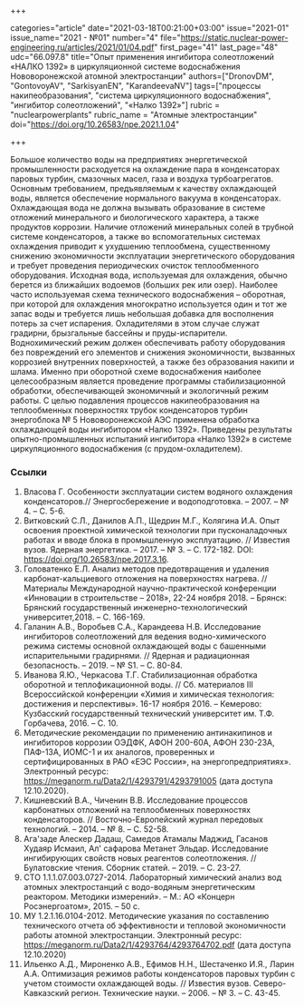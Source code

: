 +++

categories="article"
date="2021-03-18T00:21:00+03:00"
issue="2021-01"
issue_name="2021 - №01"
number="4"
file="https://static.nuclear-power-engineering.ru/articles/2021/01/04.pdf"
first_page="41"
last_page="48"
udc="66.097.8"
title="Опыт применения ингибитора солеотложений «НАЛКО 1392» в циркуляционной системе водоснабжения Нововоронежской атомной электростанции"
authors=["DronovDM", "GontovoyAV", "SarkisyanEN", "KarandeevaNV"]
tags=["процессы накипеобразования", "система циркуляционного водоснабжения", "ингибитор солеотложений", "«Налко 1392»"]
rubric = "nuclearpowerplants"
rubric_name = "Aтомные электростанции"
doi="https://doi.org/10.26583/npe.2021.1.04"

+++

Большое количество воды на предприятиях энергетической промышленности расходуется на охлаждение пара в конденсаторах паровых турбин, смазочных масел, газа и воздуха турбоагрегатов. Основным требованием, предъявляемым к качеству охлаждающей воды, является обеспечение нормального вакуума в конденсаторах. Охлаждающая вода не должна вызывать образование в системе отложений минерального и биологического характера, а также продуктов коррозии. Наличие отложений минеральных солей в трубной системе конденсаторов, а также во вспомогательных системах охлаждения приводит к ухудшению теплообмена, существенному снижению экономичности эксплуатации энергетического оборудования и требует проведения периодических очисток теплообменного оборудования. Исходная вода, используемая для охлаждения, обычно берется из ближайших водоемов (больших рек или озер). Наиболее часто используемая схема технического водоснабжения – оборотная, при которой для охлаждения многократно используется один и тот же запас воды и требуется лишь небольшая добавка для восполнения потерь за счет испарения. Охладителями в этом случае служат градирни, брызгальные бассейны и пруды-испарители. Воднохимический режим должен обеспечивать работу оборудования без повреждений его элементов и снижения экономичности, вызванных коррозией внутренних поверхностей, а также без образования накипи и шлама. Именно при оборотной схеме водоснабжения наиболее целесообразным является проведение программы стабилизационной обработки, обеспечивающей экономичный и экологичный режим работы. С целью подавления процессов накипеобразования на теплообменных поверхностях трубок конденсаторов турбин энергоблока № 5 Нововоронежской АЭС применена обработка охлаждающей воды ингибитором «Налко 1392». Приведены результаты опытно-промышленных испытаний ингибитора «Налко 1392» в системе циркуляционного водоснабжения (с прудом-охладителем).

### Ссылки

1. Власова Г. Особенности эксплуатации систем водяного охлаждения конденсаторов.// Энергосбережение и водоподготовка. – 2007. – № 4. – С. 5-6.
2. Витковский С.Л., Данилов А.П., Щедрин М.Г., Колягина И.А. Опыт освоения проектной химической технологии при пусконаладочных работах и вводе блока в промышленную эксплуатацию. // Известия вузов. Ядерная энергетика. – 2017. – № 3. – С. 172-182. DOI: https://doi.org/10.26583/npe.2017.3.16.
3. Головатенко Е.Л. Анализ методов предотвращения и удаления карбонат-кальциевого отложения на поверхностях нагрева. // Материалы Международной научно-практической конференции «Инновации в строительстве – 2018», 22-24 ноября 2018. – Брянск: Брянский государственный инженерно-технологический университет,2018. – С. 166-169.
4. Галанин А.В., Воробьев С.А., Карандеева Н.В. Исследование ингибиторов солеотложений для ведения водно-химического режима системы основной охлаждающей воды с башенными испарительными градирнями. // Ядерная и радиационная безопасность. – 2019. – № S1. – С. 80-84.
5. Иванова Я.Ю., Черкасова Т.Г. Стабилизационная обработка оборотной и теплофикационной воды. // Сб. материалов III Всероссийской конференции «Химия и химическая технология: достижения и перспективы». 16-17 ноября 2016. – Кемерово: Кузбасский государственный технический университет им. Т.Ф. Горбачева, 2016. – С. 10.
6. Методические рекомендации по применению антинакипинов и ингибиторов коррозии ОЭДФК, АФОН 200-60А, АФОН 230-23А, ПАФ-13А, ИОМС-1 и их аналогов, проверенных и сертифицированных в РАО «ЕЭС России», на энергопредприятиях». Электронный ресурс: https://meganorm.ru/Data2/1/4293791/4293791005 (дата доступа 12.10.2020).
7. Кишневский В.А., Чиченин В.В. Исследование процессов карбонатных отложений на теплообменных поверхностях конденсаторов. // Восточно-Европейский журнал передовых технологий. – 2014. – № 8. – С. 52-58.
8. Ага'заде Алескер Дадаш, Самедов Атамалы Маджид, Гасанов Худаяр Исмаил, Ал' сафарова Метанет Эльдар. Исследование ингибирующих свойств новых реагентов солеотложения. // Булатовские чтения. Сборник статей. – 2019. – С. 23-27.
9. СТО 1.1.1.07.003.0727-2014. Лабораторный химический анализ вод атомных электростанций с водо-водяным энергетическим реактором. Методики измерений». – М.: АО «Концерн Росэнергоатом», 2015. – 50 c.
10. МУ 1.2.1.16.0104-2012. Методические указания по составлению технического отчета об эффективности и тепловой экономичности работы атомной электростанции. Электронный ресурс: https://meganorm.ru/Data2/1/4293764/4293764702.pdf (дата доступа 12.10.2020)
11. Ильенко А.Д., Мироненко А.В., Ефимов Н.Н., Шестаченко И.Я., Ларин А.А. Оптимизация режимов работы конденсаторов паровых турбин с учетом стоимости охлаждающей воды. // Известия вузов. Северо-Кавказский регион. Технические науки. – 2006. – № 3. – С. 43-45.